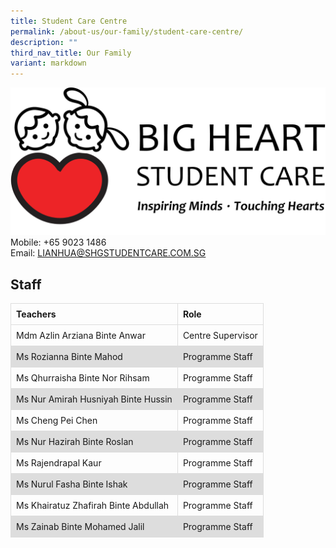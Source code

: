 ```yaml
---
title: Student Care Centre
permalink: /about-us/our-family/student-care-centre/
description: ""
third_nav_title: Our Family
variant: markdown
---
```

![](/images/About%20us/Student%20Care%20Centre/Lian%20Hua%20_SCC.png)
Mobile: +65 9023 1486  
Email: 
<a href="mailto:LIANHUA@SHGSTUDENTCARE.COM.SG">LIANHUA@SHGSTUDENTCARE.COM.SG</a>


## **Staff**

 <style>
 table {
  border-collapse: collapse;
  width: 100%;
}

td, th {
  border: 1px solid #dddddd;
  text-align: left;
  padding: 8px;
}

tr:nth-child(even) {
  background-color: #dddddd;
}
	
  </style>


  <table>
    <thead>
      <tr>
        <th>Teachers</th>
        <th>Role</th>    
      </tr>
    </thead>
    <tbody>
      <tr>
        <td>Mdm Azlin Arziana Binte Anwar</td>
        <td>Centre Supervisor</td>
      </tr>
      <tr>
        <td>Ms Rozianna Binte Mahod</td>
        <td>Programme Staff</td>
      </tr>
      <tr>
        <td>Ms Qhurraisha Binte Nor Rihsam</td>
        <td>Programme Staff</td>
      </tr>
      <tr>
        <td>Ms Nur Amirah Husniyah Binte Hussin</td>
        <td>Programme Staff</td>
      </tr>
      <tr>
        <td>Ms Cheng Pei Chen</td>
        <td>Programme Staff</td>
      </tr>
			<tr>
        <td>Ms Nur Hazirah Binte Roslan</td>
        <td>Programme Staff</td>
      </tr>
			<tr>
        <td>Ms Rajendrapal Kaur</td>
        <td>Programme Staff</td>
      </tr>
			<tr>
        <td>Ms Nurul Fasha Binte Ishak</td>
        <td>Programme Staff</td>
      </tr>
			<tr>
        <td>Ms Khairatuz Zhafirah Binte Abdullah</td>
        <td>Programme Staff</td>
      </tr>
			<tr>
        <td>Ms Zainab Binte Mohamed Jalil</td>
        <td>Programme Staff</td>
      </tr>
    </tbody>
  </table>

